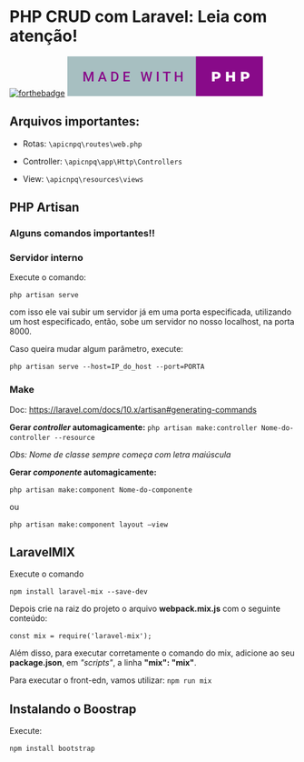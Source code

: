 # PHP CRUD com Laravel: Leia com atenção! 
[![forthebadge](https://forthebadge.com/images/badges/built-with-love.svg)](https://forthebadge.com) [![forthebadge](/made-with-php.svg)](https://forthebadge.com)

## Arquivos importantes: 
* Rotas: ``\apicnpq\routes\web.php`` 

* Controller: ```\apicnpq\app\Http\Controllers```

* View: ```\apicnpq\resources\views```

## PHP Artisan
### Alguns comandos importantes!!

### Servidor interno

Execute o comando:
```
php artisan serve
```
com isso ele vai subir um servidor já em uma porta especificada, utilizando um host especificado, então, sobe um servidor no nosso localhost, na porta 8000.

Caso queira mudar algum parâmetro, execute:
```
php artisan serve --host=IP_do_host --port=PORTA
```
### Make
Doc: <https://laravel.com/docs/10.x/artisan#generating-commands>

**Gerar *controller* automagicamente:** ```php artisan make:controller Nome-do-controller --resource ```

*Obs: Nome de classe sempre começa com letra maiúscula*

**Gerar *componente* automagicamente:** 
```
php artisan make:component Nome-do-componente 
```
ou 
```
php artisan make:component layout –view
```


## LaravelMIX
Execute o comando 
```
npm install laravel-mix --save-dev
```
Depois crie na raiz do projeto o arquivo **webpack.mix.js** com o seguinte conteúdo:
```
const mix = require('laravel-mix');
```

Além disso, para executar corretamente o comando do mix, adicione ao seu **package.json**, em *"scripts"*, a linha **"mix": "mix"**.

Para executar o front-edn, vamos utilizar: ``npm run mix``

## Instalando o Boostrap

Execute: 
```
npm install bootstrap
```